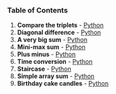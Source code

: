 ### Table of Contents
1. __Compare the triplets__ - [Python](Compare%20the%20Triplets.py)
1. __Diagonal difference__ - [Python](Diagonal%20Difference.py)
1. __A very big sum__ - [Python](A%20Very%20Big%20Sum.py)
1. __Mini-max sum__ - [Python](Mini-Max%20Sum.py)
1. __Plus minus__ - [Python](Plus%20Minus.py)
1. __Time conversion__ - [Python](Time%20Conversion.py)
1. __Staircase__ - [Python](Staircase.py)
1. __Simple array sum__ - [Python](Simple%20Array%20Sum.py)
1. __Birthday cake candles__ - [Python](Birthday%20Cake%20Candles.py)
